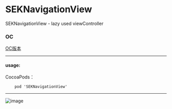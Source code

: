 # SEKNavigationView
SEKNavigationView - lazy used viewController

### OC

[OC版本](https://github.com/lovemo/SEKNavigationView-OC)

---

#### usage:
CocoaPods：
```
	pod 'SEKNavigationView'
```
---

![image](https://github.com/lovemo/SEKNavigationView/raw/master/resources/demo.gif)
